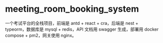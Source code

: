# meeting_room_booking_system
一个考试平台的全栈项目，前端是 antd + react + cra，后端是 nest + typeorm，数据库是 mysql + redis，API 文档用 swagger 生成，部署用 docker compose + pm2，网关使用 nginx。
